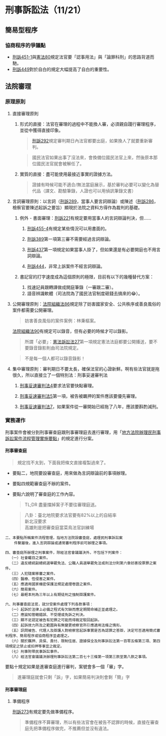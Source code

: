 # 刑事訴訟法（11/21）
## 簡易型程序
### 協商程序的爭議點
- [刑訴451-1](https://law.moj.gov.tw/LawClass/LawSingle.aspx?pcode=C0010001&flno=451-1)與[憲法80](https://law.moj.gov.tw/LawClass/LawSingle.aspx?pcode=A0000001&flno=80)規定法官要「認事用法」與「論罪科刑」的思路背道而馳。
- [刑訴449](https://law.moj.gov.tw/LawClass/LawSingle.aspx?pcode=C0010001&flno=449)對於自白的規定大幅提高了自白的重要性。

## 法院審理
### 原理原則
1. 直接審理原則

    1. 形式的直接：法官在審理的過程中不能換人審，必須親自踐行審理程序，並從中獲得直接印象。

        > [刑訴292](https://law.moj.gov.tw/LawClass/LawSingle.aspx?pcode=C0010001&flno=292)規定審判期日內法官都要出庭，如果換人了就要重新審判。

        > 國民法官如果出事了沒法來，會換備位國民法官上來，然後原本那位國民法官就會被解任了。

    2. 實質的直接：盡可能使用最接近事實的證據方法。

        > 證據有時候可能不適合/無法當庭展示，基於審判必要可以變化為替代品（譯文、勘驗筆錄，人證也可以用偵訊筆錄文書）

2. 言詞審理原則：以言詞（[刑訴289](https://law.moj.gov.tw/LawClass/LawSingle.aspx?pcode=C0010001&flno=289)，當事人要言詞辯論）或陳述（[刑訴286](https://law.moj.gov.tw/LawClass/LawSingle.aspx?pcode=C0010001&flno=286)，檢察官要陳述起訴之要旨）顯現於法院之資料方得作為裁判的基礎。

    1. 例外 - 書面審理：[刑訴221](https://law.moj.gov.tw/LawClass/LawSingle.aspx?pcode=C0010001&flno=221)有規定要用當事人的言詞辯論判決，但......

        1. [刑訴455-4](https://law.moj.gov.tw/LawClass/LawSingle.aspx?pcode=C0010001&flno=455-4)有規定某些情況可以用書面的。

        2. [刑訴389](https://law.moj.gov.tw/LawClass/LawSingle.aspx?pcode=C0010001&flno=389)第一項第三審不需要經過言詞辯論。

        3. [刑訴437](https://law.moj.gov.tw/LawClass/LawSingle.aspx?pcode=C0010001&flno=437)第一項規定如果當事人掛了，但如果還是有必要開庭也不用言詞辯論。

        4. [刑訴444](https://law.moj.gov.tw/LawClass/LawSingle.aspx?pcode=C0010001&flno=444)，非常上訴案件不經言詞辯論。

    2. 書記官的打字速度成為這個原則的極限，目前有以下的幾種替代方案：

        1. 找速記員跟轉譯做成開庭筆錄（一審跟二審）。
        2. 語音辨識軟體（司法院為了國民法官制度砸錢去搞來的😂）。

3. 公開審理原則：[法院組織法86](https://law.moj.gov.tw/LawClass/LawSingle.aspx?pcode=A0010053&flno=86)規定除了妨害國家安全、公共秩序或善良風俗的案件都需要公開審理。

    > 妨害善良風俗的案件案例：林秉樞案。

    [法院組織法90](https://law.moj.gov.tw/LawClass/LawSingle.aspx?pcode=A0010053&flno=86)有規定可以錄音，但有必要的時候才可以錄影。

    > 所謂「必要」：[憲法訴訟法27](https://law.moj.gov.tw/LawClass/LawSingle.aspx?pcode=A0030159&flno=27)第一項規定憲法法庭都要公開播送，要不要錄音錄影則由司法院規定。

    > 不是每一個人都可以錄音錄影！

4. 集中審理原則：審判期日不要太長，確保法官的心證新鮮。啊有些法官就是拖很久，所以直接立了一個特別法：刑事妥速審判法

    1. [刑事妥速審判法4](https://law.moj.gov.tw/LawClass/LawSingle.aspx?pcode=C0010027&flno=4)要求法官要快點審理。

    2. [刑事妥速審判法5](https://law.moj.gov.tw/LawClass/LawSingle.aspx?pcode=C0010027&flno=5)第一項，被告被羈押的案件應該要優先審理。

    2. [刑事妥速審判法7](https://law.moj.gov.tw/LawClass/LawSingle.aspx?pcode=C0010027&flno=7)，如果案件從一審開始已經拖了八年，應該要斟酌減刑。

### 實務運作
刑事案件會被分到刑事審查庭跟刑事審理庭去進行審理，用「[地方法院辦理民刑事訴訟案件流程管理實施要點](https://www.rootlaw.com.tw/LawArticle.aspx?LawID=A060020001060300-1040530)」的規定進行分案。

#### 刑事審查庭

> 規定找不太到，下面我把條文直接複製過來了。

- 要點二，地院要設審查庭，用來做為言詞辯論前的事項辦理。

- 要點四規範審查庭不辦的案件。

- 要點六說明了審查庭的工作內容。

    > TL;DR 盡量擋掉案子不要往審理庭送。

    > 八卦：臺北地院要求法官要有82%以上的自結率  
    > 新北沒要求  
    > 高雄則是把審查庭當菜鳥法官訓練場

```
二、本要點所稱案件流程管理，指地方法院設審查庭，處理民刑事訴訟案
    件繫屬後，進入言詞辯論或通常審判程序前可辦理之事項。

四、審查庭所辦理之刑事案件，除經法官會議議決外，不包括下列案件：
  （一）社會矚目之案件。
  （二）違反總統副總統選舉罷免法、公職人員選舉罷免法或刑法分則第六章妨害投票罪之案件。
  （三）人犯隨案移審之案件。
  （四）醫療、性侵害之案件。
  （五）應適用國家機密保護法規定處理卷證之案件。
  （六）簡易案件。
  （七）最輕本刑為三年以上有期徒刑之強制辯護案件。

六、刑事審查庭法官，就分受案件處理下列各款事項：
  （一）起訴於法律上必備之程式有欠缺而應定期間命補正並處理之。
  （二）應諭知管轄錯誤、不受理或免訴之判決。
  （三）顯不足認定被告有犯罪之可能而得裁定駁回起訴。
  （四）起訴效力所及之範圍與有無變更檢察官所引應適用法條之情形。
  （五）訊問被告、代理人及辯護人對檢察官起訴事實是否為認罪之答辯，決定可否適用簡式審判程序、簡易程序或協商程序並處理之。
  （六）關於羈押、具保、責付、限制住居、證據保全及刑事訴訟法第一百零五條第三項、第四項規定之禁止或扣押等事宜之裁定。
  （七）刑事附帶民事訴訟事件。
  （八）經法官會議議決辦理刑事訴訟法第二百七十三條第一項第三款至第八款之事項。
```
要點十規定如果是進審查庭進行審判，案號會多一個「審」字。
> 進審理庭就會只剩「訴」字，如果簡易判決則會剩「簡」字

#### 刑事審理庭

1. 準備程序

    [刑訴273](https://law.moj.gov.tw/LawClass/LawSingle.aspx?pcode=C0010001&flno=273)有規定要先做準備程序。

    > 準備程序不算審理，所以有些法官會在被告不認罪的時候，直接在審查庭先把準備程序做完，不推薦但並沒有違法。
